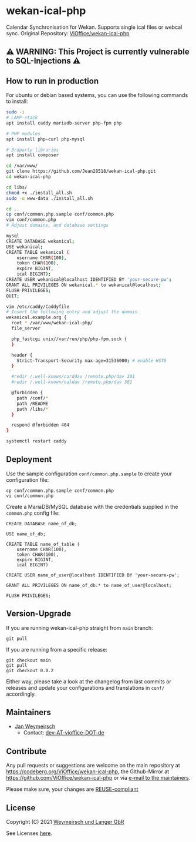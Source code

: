 # wekan-ical-php

Calendar Synchronisation for Wekan. Supports single ical files or webcal sync.
Original Repository: [ViOffice/wekan-ical-php](https://codeberg.org/ViOffice/wekan-ical-php)

## ⚠️ WARNING: This Project is currently vulnerable to SQL-Injections ⚠️

## How to run in production

For ubuntu or debian based systems, you can use the following commands to install:

```bash
sudo -i
# LAMP-stack
apt install caddy mariadb-server php-fpm php

# PHP modules
apt install php-curl php-mysql

# 3rdparty libraries
apt install composer

cd /var/www/
git clone https://github.com/Jean28518/wekan-ical-php.git
cd wekan-ical-php

cd libs/
chmod +x ./install_all.sh
sudo -u www-data ./install_all.sh

cd ..
cp conf/common.php.sample conf/common.php
vim conf/common.php 
# Adjust domains, and database settings

mysql
CREATE DATABASE wekanical;
USE wekanical;
CREATE TABLE wekanical (
    username CHAR(100),
    token CHAR(100),
    expire BIGINT,
    ical BIGINT);
CREATE USER wekanical@localhost IDENTIFIED BY 'your-secure-pw';
GRANT ALL PRIVILEGES ON wekanical.* to wekanical@localhost;
FLUSH PRIVILEGES;
QUIT;

vim /etc/caddy/Caddyfile 
# Insert the following entry and adjust the domain
wekanical.example.org {
  root * /var/www/wekan-ical-php/
  file_server

  php_fastcgi unix//var/run/php/php-fpm.sock {
  }

  header {
    Strict-Transport-Security max-age=31536000; # enable HSTS
  }

  #redir /.well-known/carddav /remote.php/dav 301
  #redir /.well-known/caldav /remote.php/dav 301

  @forbidden {
    path /conf/*
    path /README
    path /libs/*
  }

  respond @forbidden 404
}

systemctl restart caddy
```

## Deployment

Use the sample configuration `conf/common.php.sample` to create your
configuration file:
```
cp conf/common.php.sample conf/common.php
vi conf/common.php
```

Create a MariaDB/MySQL database with the credentials supplied in the
`common.php` config file:
```
CREATE DATABASE name_of_db;

USE name_of_db;

CREATE TABLE name_of_table (
    username CHAR(100),
    token CHAR(100),
    expire BIGINT,
    ical BIGINT)

CREATE USER name_of_user@localhost IDENTIFIED BY 'your-secure-pw';

GRANT ALL PRIVILEGES ON name_of_db.* to name_of_user@localhost;

FLUSH PRIVILEGES;
```

## Version-Upgrade

If you are running wekan-ical-php straight from `main` branch:

```
git pull
```

If you are running from a specific release:

```
git checkout main
git pull
git checkout 0.0.2
```
Either way, please take a look at the changelog from last commits or releases
and update your configurations and translations in `conf/` accordingly.

## Maintainers

* [Jan Weymeirsch](https://jan.weymeirs.ch)
    * Contact: [dev-AT-vioffice-DOT-de](mailto:dev<AT>vioffice<DOT>de)

## Contribute

Any pull requests or suggestions are welcome on the main repository at
<https://codeberg.org/ViOffice/wekan-ical-php>, the Github-Mirror at
<https://github.com/ViOffice/wekan-ical-php> or via [e-mail to the
maintainers](#maintainers).

Please make sure, your changes are
[REUSE-compliant](https://git.fsfe.org/reuse/tool)

## License

Copyright (C) 2021 [Weymeirsch und Langer GbR](mailto:dev<AT>vioffice<DOT>de)

See Licenses [here](LICENSES).
